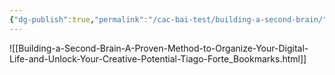 ```yaml
---
{"dg-publish":true,"permalink":"/cac-bai-test/building-a-second-brain/","dgPassFrontmatter":true,"noteIcon":"1","created":"","updated":""}
---
```


![[Building-a-Second-Brain-A-Proven-Method-to-Organize-Your-Digital-Life-and-Unlock-Your-Creative-Potential-Tiago-Forte_Bookmarks.html]]